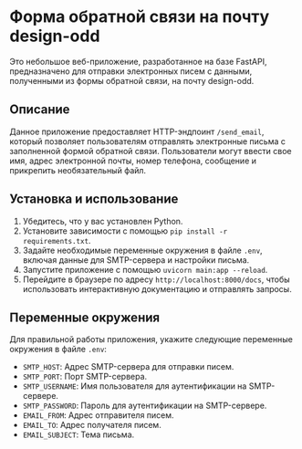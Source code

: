 # Форма обратной связи на почту design-odd

Это небольшое веб-приложение, разработанное на базе FastAPI, предназначено для отправки электронных писем с данными, полученными из формы обратной связи, на почту design-odd.

## Описание

Данное приложение предоставляет HTTP-эндпоинт `/send_email`, который позволяет 
пользователям отправлять электронные письма с заполненной формой обратной связи. Пользователи могут ввести свое имя, адрес электронной почты, номер телефона, сообщение и прикрепить необязательный файл.

## Установка и использование

1. Убедитесь, что у вас установлен Python.
2. Установите зависимости с помощью `pip install -r requirements.txt`.
3. Задайте необходимые переменные окружения в файле `.env`, включая данные для SMTP-сервера и настройки письма.
4. Запустите приложение с помощью `uvicorn main:app --reload`.
5. Перейдите в браузере по адресу `http://localhost:8000/docs`, чтобы использовать интерактивную документацию и отправлять запросы.

## Переменные окружения

Для правильной работы приложения, укажите следующие переменные окружения в файле `.env`:

- `SMTP_HOST`: Адрес SMTP-сервера для отправки писем.
- `SMTP_PORT`: Порт SMTP-сервера.
- `SMTP_USERNAME`: Имя пользователя для аутентификации на SMTP-сервере.
- `SMTP_PASSWORD`: Пароль для аутентификации на SMTP-сервере.
- `EMAIL_FROM`: Адрес отправителя писем.
- `EMAIL_TO`: Адрес получателя писем.
- `EMAIL_SUBJECT`: Тема письма.
